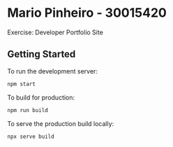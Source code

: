 # Mario Pinheiro - 30015420

Exercise: Developer Portfolio Site

## Getting Started

To run the development server:

```bash
npm start
```

To build for production:

```bash
npm run build
```

To serve the production build locally:

```bash
npx serve build
```
